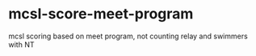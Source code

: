 # mcsl-score-meet-program
mcsl scoring based on meet program, not counting relay and swimmers with NT

